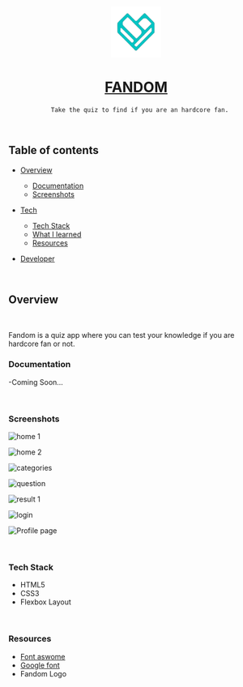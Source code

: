 <div align="center">
  <img src="Images/logo-bg-removed.png" height="100" width="100" alt="Snowstore logo"/>
  
# [FANDOM](https://fandom-quiz-robyn.netlify.app/)


      Take the quiz to find if you are an hardcore fan.
</div>

<br />

## **Table of contents**

- [Overview](#overview)

  - [Documentation](#documentation)
  - [Screenshots](#screenshots)

- [Tech]()
  - [Tech Stack](#tech-stack)
  - [What I learned](#what-i-learned)
  - [Resources](#resources)
- [Developer](#developer)

<br />

## **Overview**

<br />

Fandom is a quiz app where you can test your knowledge if you are hardcore fan or not.
<br />

### **Documentation**

-Coming Soon...

<br />

### **Screenshots**

![home 1](https://user-images.githubusercontent.com/38640415/155022207-1a0d9e23-b8ba-4a03-abd2-4b0c7fb15fcc.jpg)

![home 2](https://user-images.githubusercontent.com/38640415/155022262-2db9ac64-7f06-4e00-a913-10a505292b58.jpg)

![categories](https://user-images.githubusercontent.com/38640415/155022433-0ac40d3b-fe1f-4bee-a107-c9f1490ca89c.jpg)

![question](https://user-images.githubusercontent.com/38640415/155022536-ea7092f6-7059-4312-9625-46b562f427a9.jpg)

![result 1](https://user-images.githubusercontent.com/38640415/155022561-b654f8ed-9aa4-450a-bcd7-cc6a7e5a91a9.jpg)

![login](https://user-images.githubusercontent.com/65854945/154772819-59755d83-6129-4a91-be24-bafcd6cee02d.png)

![Profile page](https://user-images.githubusercontent.com/38640415/155022587-042e9a11-e15f-48e2-966c-2aa3d46094af.jpg)


<br />


### **Tech Stack**

- HTML5
- CSS3
- Flexbox Layout

<br />

### **Resources**

- [Font aswome](https://fontawesome.com/)
- [Google font](https://fonts.google.com/)
- Fandom Logo



